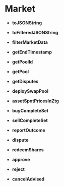 # Market

- **toJSONString**

- **toFilteredJSONString**

- **filterMarketData**

- **getEndTimestamp**

- **getPoolId**

- **getPool**

- **getDisputes**

- **deploySwapPool**

- **assetSpotPricesInZtg**

- **buyCompleteSet**

- **sellCompleteSet**

- **reportOutcome**

- **dispute**

- **redeemShares**

- **approve**

- **reject**

- **cancelAdvised**